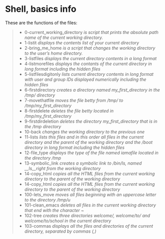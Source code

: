 # Shell, basics info

These are the functions of the files:

>- 0-current_working_directory *is script that prints the absolute path name of the current working directory.*
>- 1-listit *displays the contents list of your current directory*
>- 2-bring_me_home *is a script that changes the working directory to the user’s home directory.*
>- 3-listfiles *displays the current directory contents in a long format*
>- 4-listmorefiles *displays the contants of the current directory in long format including the hidden files*
>- 5-listfilesdigitonly  *lists current directory contents in long format with user and group IDs displayed numerically including the hidden files*
>- 6-firstdirectory *creates a directory named my_first_directory in the /tmp/ directory*
>- 7-movethatfile *moves the file betty from /tmp/ to /tmp/my_first_directory*
>- 8-firstdelete *deletes the file betty located in /tmp/my_first_directory*
>- 9-firstdirdeletion *deletes the directory my_first_directory that is in the /tmp directory*
>- 10-back *changes the working directory to the previous one*
>- 11-lists *lists this files and in this order all files in the current directory and the parent of the working directory and the /boot directory in long format including the hidden files*
>- 12-file_type *displays the type of the file named iamafile located in the directory /tmp*
>- 13-symbolic_link *creates a symbolic link to /bin/ls, named __ls__right from the working directory*
>- 14-copy_html *copies all the HTML files from the current working directory to the parent of the working directory*
>- 14-copy_html *copies all the HTML files from the current working directory to the parent of the working directory*
>- 100-lets_move *moves all files beginning with an uppercase letter to the directory /tmp/u*
>- 101-clean_emacs *deletes all files in the current working directory that end with the character ~*
>- 102-tree *creates three directories welcome/, welcome/to/ and welcome/to/school in the current directory*
>- 103-commas *displays all the files and directories of the current directory, separated by commas (,)*
